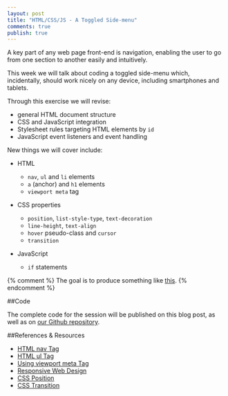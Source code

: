 ```yaml
---
layout: post
title: "HTML/CSS/JS - A Toggled Side-menu"
comments: true
publish: true
---
```


A key part of any web page front-end is navigation, enabling the user to go from one section to another easily and intuitively.

This week we will talk about coding a toggled side-menu which, incidentally, should work nicely on any device, including smartphones and tablets.

Through this exercise we will revise:

- general HTML document structure
- CSS and JavaScript integration
- Stylesheet rules targeting HTML elements by `id`
- JavaScript event listeners and event handling

New things we will cover include:

- HTML 
  - `nav`, `ul` and `li` elements
  - `a` (anchor) and `h1` elements
  - `viewport meta` tag

- CSS properties
  - `position`, `list-style-type`, `text-decoration`
  - `line-height`, `text-align` 
  - `hover` pseudo-class and `cursor`
  - `transition`

- JavaScript 
  - `if` statements

{% comment %}
The goal is to produce something like [this](http://mississaugacoding.2fh.co/sidemenu).
{% endcomment %}

##Code

The complete code for the session will be published on this blog post, as well as on [our Github repository](https://github.com/MississaugaCoding//example-html-css-js).

##References &amp; Resources

- [HTML nav Tag](http://www.w3schools.com/tags/tag_nav.asp)
- [HTML ul Tag](http://www.w3schools.com/tags/tag_ul.asp)
- [Using viewport meta Tag](https://developer.mozilla.org/en/docs/Mozilla/Mobile/Viewport_meta_tag)
- [Responsive Web Design](http://www.w3schools.com/css/css_rwd_viewport.asp)
- [CSS Position](https://css-tricks.com/absolute-relative-fixed-positioining-how-do-they-differ/)
- [CSS Transition](http://www.w3schools.com/css/css3_transitions.asp)

